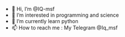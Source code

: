 - 👋 Hi, I’m @IQ-msf
- 👀 I’m interested in programming and science
- 🌱 I’m currently learn python 
- 📫 How to reach me : My Telegram @Iq_msf

<!---
IQ-msf/IQ-msf is a ✨ special ✨ repository because its `README.md` (this file) appears on your GitHub profile.
You can click the Preview link to take a look at your changes.
--->
